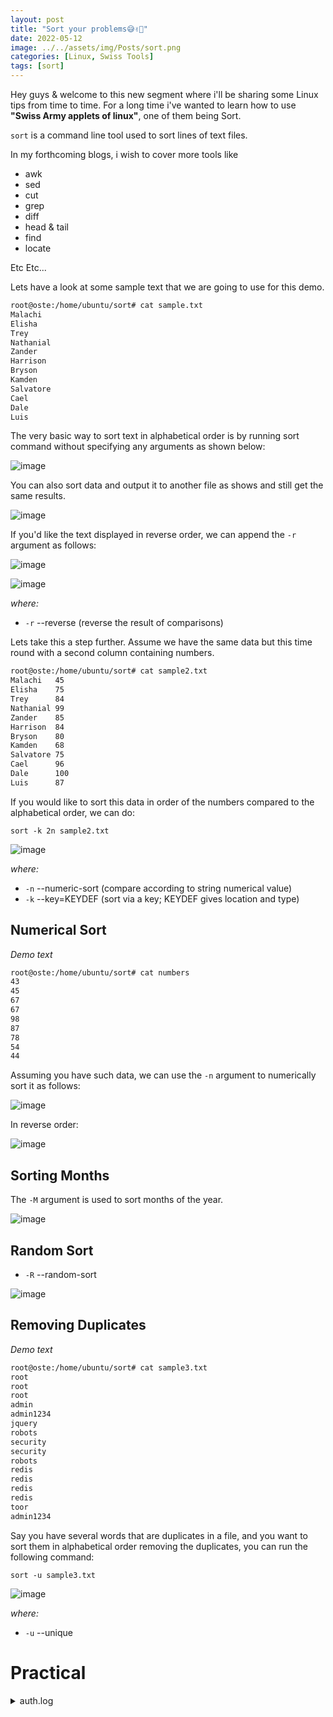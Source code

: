 ```yaml
---
layout: post
title: "Sort your problems😅✌🏼"
date: 2022-05-12
image: ../../assets/img/Posts/sort.png
categories: [Linux, Swiss Tools]
tags: [sort]
---
```


Hey guys & welcome to this new segment where i'll be sharing some Linux tips from time to time. For a long time i've wanted to learn how to use **"Swiss Army applets of linux"**, one of them being Sort.

`sort` is a command line tool used to sort lines of text files.

In my forthcoming blogs, i wish to cover more tools like

- awk
- sed
- cut
- grep
- diff
- head & tail
- find
- locate

Etc Etc...

Lets have a look at some sample text that we are going to use for this demo.

```bash
root@oste:/home/ubuntu/sort# cat sample.txt
Malachi
Elisha
Trey
Nathanial
Zander
Harrison
Bryson
Kamden
Salvatore
Cael
Dale
Luis
```

The very basic way to sort text in alphabetical order is by running sort command without specifying any arguments as shown below:

![image](https://user-images.githubusercontent.com/58165365/168141023-0bae886e-fe66-46c6-88db-fc7fcff4269b.png)

You can also sort data and output it to another file as shows and still get the same results.

![image](https://user-images.githubusercontent.com/58165365/168142073-f645a7e1-29d2-4d6a-9ac7-f37869f89afc.png)

If you'd like the text displayed in reverse order, we can append the `-r` argument as follows:

![image](https://user-images.githubusercontent.com/58165365/168160437-f8c3b936-0536-470a-8082-0ed540a3b22d.png)

![image](https://user-images.githubusercontent.com/58165365/168160329-aa57a3c4-9671-4381-9290-199ecdde7e2c.png)

_where:_

- `-r` --reverse (reverse the result of comparisons)

Lets take this a step further. Assume we have the same data but this time round with a second column containing numbers.

```bash
root@oste:/home/ubuntu/sort# cat sample2.txt
Malachi   45
Elisha    75
Trey      84
Nathanial 99
Zander    85
Harrison  84
Bryson    80
Kamden    68
Salvatore 75
Cael      96
Dale      100
Luis      87
```

If you would like to sort this data in order of the numbers compared to the alphabetical order, we can do:

`sort -k 2n sample2.txt`

![image](https://user-images.githubusercontent.com/58165365/168144461-ab82dc56-7ec9-4c00-bbf7-fac20bbf2db4.png)

_where:_

- `-n` --numeric-sort (compare according to string numerical value)
- `-k` --key=KEYDEF (sort via a key; KEYDEF gives location and type)

## Numerical Sort

_Demo text_

```bash
root@oste:/home/ubuntu/sort# cat numbers
43
45
67
67
98
87
78
54
44
```

Assuming you have such data, we can use the `-n` argument to numerically sort it as follows:

![image](https://user-images.githubusercontent.com/58165365/168161372-792987ff-4ec4-4c56-b393-6d0fc0ff71ca.png)

In reverse order:

![image](https://user-images.githubusercontent.com/58165365/168161471-f1f3934a-97be-480b-8e90-b87083e744b6.png)

## Sorting Months

The `-M` argument is used to sort months of the year.

![image](https://user-images.githubusercontent.com/58165365/168162245-bbfc8b15-1bc1-417e-a746-a1b1df862c5d.png)

## Random Sort

- `-R` --random-sort

![image](https://user-images.githubusercontent.com/58165365/168162918-2d008c67-0cc5-4203-858e-36ef248592d5.png)

## Removing Duplicates

_Demo text_

```bash
root@oste:/home/ubuntu/sort# cat sample3.txt
root
root
root
admin
admin1234
jquery
robots
security
security
robots
redis
redis
redis
redis
toor
admin1234
```

Say you have several words that are duplicates in a file, and you want to sort them in alphabetical order removing the duplicates, you can run the following command:

`sort -u sample3.txt`

![image](https://user-images.githubusercontent.com/58165365/168157212-d2e6b58f-0101-4e79-b85d-4285c1f0e78e.png)

_where:_

- `-u` --unique

# Practical

<details>
<summary>auth.log</summary>
<br>
Sample Log file. We can concatenate sort command with other tools like grep, cut, awk, sed etc. 
<br><br>
<pre>

    May  3 10:50:30 oste sudo: pam_unix(sudo:session): session closed for user root
    May  7 21:17:01 oste CRON[4073277]: pam_unix(cron:session): session opened for user root by (uid=0)
    May  6 23:17:01 oste CRON[3430346]: pam_unix(cron:session): session closed for user root
    May  7 09:17:01 oste CRON[3722418]: pam_unix(cron:session): session opened for user root by (uid=0)
    May  5 14:17:02 oste CRON[2465017]: pam_unix(cron:session): session opened for user root by (uid=0)
    May  1 16:17:01 oste CRON[695121]: pam_unix(cron:session): session closed for user root
    May  5 14:17:02 oste CRON[2465017]: pam_unix(cron:session): session closed for user root
    May  4 05:26:01 oste CRON[1505321]: pam_unix(cron:session): session closed for user root
    May  6 03:10:01 oste CRON[2841595]: pam_unix(cron:session): session opened for user root by (uid=0)
    May  6 18:17:01 oste CRON[3284292]: pam_unix(cron:session): session closed for user root
    May  2 17:17:01 oste CRON[113016]: pam_unix(cron:session): session closed for user root
    May  5 19:17:01 oste CRON[2610910]: pam_unix(cron:session): session opened for user root by (uid=0)
    May  5 06:17:01 oste CRON[2230970]: pam_unix(cron:session): session closed for user root
    May  4 16:17:01 oste CRON[1822503]: pam_unix(cron:session): session opened for user root by (uid=0)
    May  6 06:17:01 oste CRON[2934066]: pam_unix(cron:session): session opened for user root by (uid=0)
    May  7 21:17:01 oste CRON[4073277]: pam_unix(cron:session): session closed for user root
    May  7 06:17:01 oste CRON[3634791]: pam_unix(cron:session): session closed for user root
    May  5 09:17:01 oste CRON[2318577]: pam_unix(cron:session): session closed for user root
    May  1 17:17:02 oste CRON[724370]: pam_unix(cron:session): session closed for user root
    May  5 03:10:01 oste CRON[2140141]: pam_unix(cron:session): session closed for user root
    May  5 12:17:01 oste CRON[2406092]: pam_unix(cron:session): session closed for user root
    May  2 22:30:56 oste su: pam_unix(su:session): session opened for user root by ubuntu(uid=0)
    May  3 10:50:30 oste su: pam_unix(su:session): session closed for user root
    May  5 07:17:01 oste CRON[2260298]: pam_unix(cron:session): session opened for user root by (uid=0)
    May  2 00:17:01 oste CRON[928914]: pam_unix(cron:session): session opened for user root by (uid=0)
    May  2 18:05:59 oste systemd-logind[692]: New session 5 of user ubuntu.
    May  2 23:17:01 oste CRON[394537]: pam_unix(cron:session): session closed for user root
    May  5 22:17:01 oste CRON[2698609]: pam_unix(cron:session): session opened for user root by (uid=0)
    May  3 17:17:01 oste CRON[1150663]: pam_unix(cron:session): session opened for user root by (uid=0)
    May  1 18:17:01 oste CRON[753570]: pam_unix(cron:session): session closed for user root
    May  3 07:17:01 oste CRON[792193]: pam_unix(cron:session): session opened for user root by (uid=0)
    May  5 10:17:01 oste CRON[2347753]: pam_unix(cron:session): session closed for user root
    May  1 13:17:01 oste CRON[607450]: pam_unix(cron:session): session opened for user root by (uid=0)
    May  5 18:17:01 oste CRON[2581643]: pam_unix(cron:session): session opened for user root by (uid=0)
    May  5 05:26:01 oste CRON[2206242]: pam_unix(cron:session): session closed for user root
    May  5 07:17:01 oste CRON[2260298]: pam_unix(cron:session): session closed for user root
    May  3 09:17:01 oste CRON[891542]: pam_unix(cron:session): session opened for user root by (uid=0)
    May  4 22:17:01 oste CRON[1997548]: pam_unix(cron:session): session opened for user root by (uid=0)
    May  1 00:17:01 oste CRON[227288]: pam_unix(cron:session): session closed for user root
    May  5 23:17:01 oste CRON[2727917]: pam_unix(cron:session): session opened for user root by (uid=0)
    May  4 18:17:01 oste CRON[1880872]: pam_unix(cron:session): session closed for user root
    May  2 20:17:01 oste CRON[245421]: pam_unix(cron:session): session opened for user root by (uid=0)
    May  3 16:17:01 oste CRON[1121498]: pam_unix(cron:session): session opened for user root by (uid=0)
    May  6 19:17:01 oste CRON[3313501]: pam_unix(cron:session): session closed for user root
    May  4 13:17:01 oste CRON[1735061]: pam_unix(cron:session): session closed for user root
    May  1 16:17:01 oste CRON[695121]: pam_unix(cron:session): session opened for user root by (uid=0)
    May  3 03:10:01 oste CRON[587411]: pam_unix(cron:session): session opened for user root by (uid=0)
    May  5 04:17:01 oste CRON[2172738]: pam_unix(cron:session): session opened for user root by (uid=0)
    May  4 12:17:01 oste CRON[1705870]: pam_unix(cron:session): session closed for user root
    May  3 11:17:01 oste CRON[976142]: pam_unix(cron:session): session opened for user root by (uid=0)
    May  3 09:17:01 oste CRON[891542]: pam_unix(cron:session): session closed for user root
    May  2 06:25:01 oste CRON[1108114]: pam_unix(cron:session): session opened for user root by (uid=0)
    May  2 05:17:01 oste CRON[1075000]: pam_unix(cron:session): session closed for user root
    May  1 20:17:01 oste CRON[812031]: pam_unix(cron:session): session closed for user root
    May  3 10:17:01 oste CRON[941183]: pam_unix(cron:session): session opened for user root by (uid=0)
    May  5 00:17:01 oste CRON[2055996]: pam_unix(cron:session): session opened for user root by (uid=0)
    May  7 02:17:01 oste CRON[3517986]: pam_unix(cron:session): session closed for user root
    May  1 05:26:01 oste CRON[378063]: pam_unix(cron:session): session opened for user root by (uid=0)
    May  2 06:17:01 oste CRON[1104270]: pam_unix(cron:session): session closed for user root
    May  2 11:41:08 oste systemd-logind[689]: New session 56 of user ubuntu.
    May  3 12:43:49 oste sshd[136876]: pam_unix(sshd:session): session closed for user ubuntu
    May  2 05:26:01 oste CRON[1079376]: pam_unix(cron:session): session opened for user root by (uid=0)
    May  1 11:17:01 oste CRON[549130]: pam_unix(cron:session): session closed for user root
    May  5 10:17:01 oste CRON[2347753]: pam_unix(cron:session): session opened for user root by (uid=0)
    May  2 15:17:01 oste CRON[54701]: pam_unix(cron:session): session opened for user root by (uid=0)
    May  5 05:17:01 oste CRON[2201885]: pam_unix(cron:session): session closed for user root
    May  3 04:17:01 oste CRON[642709]: pam_unix(cron:session): session opened for user root by (uid=0)
    May  7 03:17:01 oste CRON[3547176]: pam_unix(cron:session): session closed for user root
    May  1 13:17:01 oste CRON[607450]: pam_unix(cron:session): session closed for user root
    May  2 19:17:01 oste CRON[195766]: pam_unix(cron:session): session closed for user root
    May  7 06:17:01 oste CRON[3634791]: pam_unix(cron:session): session opened for user root by (uid=0)
    May  2 14:17:01 oste CRON[25510]: pam_unix(cron:session): session opened for user root by (uid=0)
    May  7 00:17:01 oste CRON[3459621]: pam_unix(cron:session): session opened for user root by (uid=0)
    May  3 18:17:01 oste CRON[1179850]: pam_unix(cron:session): session opened for user root by (uid=0)
    May  6 22:17:01 oste CRON[3401161]: pam_unix(cron:session): session opened for user root by (uid=0)
    May  5 13:17:01 oste CRON[2435299]: pam_unix(cron:session): session opened for user root by (uid=0)
    May  7 05:26:01 oste CRON[3609994]: pam_unix(cron:session): session closed for user root
    May  1 03:10:01 oste CRON[311407]: pam_unix(cron:session): session opened for user root by (uid=0)
    May  4 16:17:01 oste CRON[1822503]: pam_unix(cron:session): session closed for user root
    May  1 02:17:01 oste CRON[285630]: pam_unix(cron:session): session opened for user root by (uid=0)
    May  2 18:06:00 oste sshd[136876]: pam_unix(sshd:session): session opened for user ubuntu by (uid=0)
    May  2 05:26:01 oste CRON[1079376]: pam_unix(cron:session): session closed for user root
    May  4 03:17:01 oste CRON[1442653]: pam_unix(cron:session): session closed for user root
    May  7 16:17:01 oste CRON[3927307]: pam_unix(cron:session): session closed for user root
    May  2 03:17:01 oste CRON[1016564]: pam_unix(cron:session): session opened for user root by (uid=0)
    May  6 03:17:01 oste CRON[2844985]: pam_unix(cron:session): session opened for user root by (uid=0)
    May  4 14:17:01 oste CRON[1764146]: pam_unix(cron:session): session closed for user root
    May  2 03:10:01 oste CRON[1013170]: pam_unix(cron:session): session closed for user root
    May  2 11:17:01 oste CRON[1250843]: pam_unix(cron:session): session closed for user root
    May  7 10:17:01 oste CRON[3751632]: pam_unix(cron:session): session closed for user root
    May  5 08:17:01 oste CRON[2289431]: pam_unix(cron:session): session closed for user root
    May  2 04:17:01 oste CRON[1045765]: pam_unix(cron:session): session opened for user root by (uid=0)
    May  2 01:17:01 oste CRON[958159]: pam_unix(cron:session): session closed for user root
    May  5 03:10:01 oste CRON[2140141]: pam_unix(cron:session): session opened for user root by (uid=0)
    May  5 08:17:01 oste CRON[2289431]: pam_unix(cron:session): session opened for user root by (uid=0)
    May  3 03:17:02 oste CRON[593109]: pam_unix(cron:session): session closed for user root
    May  5 06:25:03 oste CRON[2234896]: pam_unix(cron:session): session closed for user root
    May  6 05:17:01 oste CRON[2903403]: pam_unix(cron:session): session opened for user root by (uid=0)
    May  4 02:17:01 oste CRON[1413480]: pam_unix(cron:session): session closed for user root
    May  1 06:47:01 oste CRON[417642]: pam_unix(cron:session): session opened for user root by (uid=0)
    May  7 08:17:01 oste CRON[3693221]: pam_unix(cron:session): session closed for user root
    May  1 03:30:01 oste CRON[321134]: pam_unix(cron:session): session opened for user root by (uid=0)
    May  5 16:17:01 oste CRON[2523366]: pam_unix(cron:session): session opened for user root by (uid=0)
    May  5 13:17:01 oste CRON[2435299]: pam_unix(cron:session): session closed for user root
    May  6 05:26:01 oste CRON[2907795]: pam_unix(cron:session): session opened for user root by (uid=0)
    May  5 21:17:01 oste CRON[2669336]: pam_unix(cron:session): session closed for user root
    May  4 00:17:01 oste CRON[1355067]: pam_unix(cron:session): session closed for user root
    May  6 05:26:01 oste CRON[2907795]: pam_unix(cron:session): session closed for user root
    May  4 03:17:01 oste CRON[1442653]: pam_unix(cron:session): session opened for user root by (uid=0)
    May  2 11:40:14 oste systemd: pam_unix(systemd-user:session): session opened for user ubuntu by (uid=0)
    May  5 00:17:01 oste CRON[2055996]: pam_unix(cron:session): session closed for user root
    May  1 06:47:01 oste CRON[417642]: pam_unix(cron:session): session closed for user root
    May  7 00:17:01 oste CRON[3459621]: pam_unix(cron:session): session closed for user root
    May  4 10:17:01 oste CRON[1647060]: pam_unix(cron:session): session opened for user root by (uid=0)
    May  5 12:17:01 oste CRON[2406092]: pam_unix(cron:session): session opened for user root by (uid=0)
    May  7 20:17:01 oste CRON[4044082]: pam_unix(cron:session): session closed for user root
    May  6 07:17:01 oste CRON[2963261]: pam_unix(cron:session): session closed for user root
    May  4 20:17:01 oste CRON[1939126]: pam_unix(cron:session): session opened for user root by (uid=0)
    May  2 11:40:14 oste sshd[1262149]: Accepted password for ubuntu from 192.168.1.22 port 1292 ssh2
    May  4 05:17:01 oste CRON[1500950]: pam_unix(cron:session): session closed for user root
    May  7 01:17:01 oste CRON[3488813]: pam_unix(cron:session): session closed for user root
    May  5 05:26:01 oste CRON[2206242]: pam_unix(cron:session): session opened for user root by (uid=0)
    May  2 01:17:01 oste CRON[958159]: pam_unix(cron:session): session opened for user root by (uid=0)
    May  6 05:17:01 oste CRON[2903403]: pam_unix(cron:session): session closed for user root
    May  6 09:17:01 oste CRON[3021639]: pam_unix(cron:session): session closed for user root
    May  2 18:05:59 oste sshd[136865]: pam_unix(sshd:session): session opened for user ubuntu by (uid=0)
    May  7 13:17:01 oste CRON[3839153]: pam_unix(cron:session): session opened for user root by (uid=0)
    May  3 08:17:01 oste CRON[841829]: pam_unix(cron:session): session closed for user root
    May  4 07:17:01 oste CRON[1559516]: pam_unix(cron:session): session opened for user root by (uid=0)
    May  2 11:41:09 oste systemd-logind[689]: Removed session 56.
    May  3 01:17:01 oste CRON[493822]: pam_unix(cron:session): session opened for user root by (uid=0)
    May  1 06:17:01 oste CRON[402854]: pam_unix(cron:session): session opened for user root by (uid=0)
    May  2 09:17:01 oste CRON[1192421]: pam_unix(cron:session): session closed for user root
    May  6 13:17:02 oste CRON[3138359]: pam_unix(cron:session): session closed for user root
    May  6 16:17:01 oste CRON[3225975]: pam_unix(cron:session): session opened for user root by (uid=0)
    May  6 13:17:02 oste CRON[3138359]: pam_unix(cron:session): session opened for user root by (uid=0)
    May  6 07:17:01 oste CRON[2963261]: pam_unix(cron:session): session opened for user root by (uid=0)
    May  5 09:17:01 oste CRON[2318577]: pam_unix(cron:session): session opened for user root by (uid=0)
    May  1 06:52:01 oste CRON[420073]: pam_unix(cron:session): session opened for user root by (uid=0)
    May  2 03:10:01 oste CRON[1013170]: pam_unix(cron:session): session opened for user root by (uid=0)
    May  5 17:17:01 oste CRON[2552504]: pam_unix(cron:session): session opened for user root by (uid=0)
    May  7 09:17:01 oste CRON[3722418]: pam_unix(cron:session): session closed for user root
    May  1 19:17:01 oste CRON[782833]: pam_unix(cron:session): session closed for user root
    May  5 21:17:01 oste CRON[2669336]: pam_unix(cron:session): session opened for user root by (uid=0)
    May  3 15:17:01 oste CRON[1092309]: pam_unix(cron:session): session opened for user root by (uid=0)
    May  4 23:17:01 oste CRON[2026746]: pam_unix(cron:session): session closed for user root
    May  4 17:17:01 oste CRON[1851692]: pam_unix(cron:session): session closed for user root
    May  4 21:17:01 oste CRON[1968253]: pam_unix(cron:session): session closed for user root
    May  2 18:06:00 oste systemd-logind[692]: New session 7 of user ubuntu.
    May  7 03:10:01 oste CRON[3543783]: pam_unix(cron:session): session closed for user root
    May  4 15:17:01 oste CRON[1793314]: pam_unix(cron:session): session closed for user root
    May  2 11:40:15 oste sshd[1262191]: Accepted password for ubuntu from 192.168.1.22 port 1293 ssh2
    May  1 03:10:01 oste CRON[311407]: pam_unix(cron:session): session closed for user root
    May  7 23:17:01 oste CRON[4131682]: pam_unix(cron:session): session closed for user root
    May  4 04:17:01 oste CRON[1471862]: pam_unix(cron:session): session closed for user root
    May  6 14:17:01 oste CRON[3167526]: pam_unix(cron:session): session closed for user root
    May  1 21:17:01 oste CRON[841187]: pam_unix(cron:session): session opened for user root by (uid=0)
    May  5 01:17:01 oste CRON[2085180]: pam_unix(cron:session): session closed for user root
    May  1 07:17:01 oste CRON[432249]: pam_unix(cron:session): session closed for user root
    May  5 20:17:01 oste CRON[2640090]: pam_unix(cron:session): session opened for user root by (uid=0)
    May  4 18:17:01 oste CRON[1880872]: pam_unix(cron:session): session opened for user root by (uid=0)
    May  1 22:17:01 oste CRON[870498]: pam_unix(cron:session): session closed for user root
    May  7 15:17:01 oste CRON[3897570]: pam_unix(cron:session): session closed for user root
    May  2 18:06:00 oste sshd[136876]: Accepted password for ubuntu from 192.168.1.6 port 1342 ssh2
    May  7 12:17:01 oste CRON[3810029]: pam_unix(cron:session): session opened for user root by (uid=0)
    May  6 20:17:01 oste CRON[3342659]: pam_unix(cron:session): session closed for user root
    May  2 18:05:59 oste sshd[136865]: Accepted password for ubuntu from 192.168.1.6 port 1341 ssh2
    May  2 11:40:16 oste systemd-logind[689]: New session 55 of user ubuntu.
    May  1 06:25:01 oste CRON[406854]: pam_unix(cron:session): session opened for user root by (uid=0)
    May  2 17:17:01 oste CRON[113016]: pam_unix(cron:session): session opened for user root by (uid=0)
    May  6 12:17:01 oste CRON[3109160]: pam_unix(cron:session): session opened for user root by (uid=0)
    May  2 21:17:01 oste CRON[295156]: pam_unix(cron:session): session closed for user root
    May  5 19:17:01 oste CRON[2610910]: pam_unix(cron:session): session closed for user root
    May  4 06:17:01 oste CRON[1530213]: pam_unix(cron:session): session opened for user root by (uid=0)
    May  4 09:17:01 oste CRON[1617905]: pam_unix(cron:session): session closed for user root
    May  3 10:50:30 oste systemd-logind[692]: Session 5 logged out. Waiting for processes to exit.
    May  2 21:17:01 oste CRON[295156]: pam_unix(cron:session): session opened for user root by (uid=0)
    May  1 06:52:01 oste CRON[420073]: pam_unix(cron:session): session closed for user root
    May  7 22:17:01 oste CRON[4102540]: pam_unix(cron:session): session opened for user root by (uid=0)
    May  4 05:26:01 oste CRON[1505321]: pam_unix(cron:session): session opened for user root by (uid=0)
    May  3 18:17:01 oste CRON[1179850]: pam_unix(cron:session): session closed for user root
    May  6 10:17:01 oste CRON[3050853]: pam_unix(cron:session): session opened for user root by (uid=0)
    May  3 02:17:01 oste CRON[543524]: pam_unix(cron:session): session closed for user root
    May  2 12:15:46 oste sshd[975]: Server listening on 0.0.0.0 port 22.
    May  2 11:41:08 oste sshd[1263109]: pam_unix(sshd:session): session opened for user ubuntu by (uid=0)
    May  2 22:17:01 oste CRON[344846]: pam_unix(cron:session): session opened for user root by (uid=0)
    May  2 11:40:14 oste sshd[1262149]: pam_unix(sshd:session): session opened for user ubuntu by (uid=0)
    May  7 17:17:01 oste CRON[3956491]: pam_unix(cron:session): session opened for user root by (uid=0)
    May  3 06:17:01 oste CRON[742438]: pam_unix(cron:session): session opened for user root by (uid=0)
    May  7 17:17:01 oste CRON[3956491]: pam_unix(cron:session): session closed for user root
    May  2 18:17:01 oste CRON[146173]: pam_unix(cron:session): session closed for user root
    May  1 05:17:01 oste CRON[373662]: pam_unix(cron:session): session opened for user root by (uid=0)
    May  1 01:17:01 oste CRON[256431]: pam_unix(cron:session): session opened for user root by (uid=0)
    May  2 06:25:04 oste CRON[1108114]: pam_unix(cron:session): session closed for user root
    May  5 15:17:01 oste CRON[2494193]: pam_unix(cron:session): session opened for user root by (uid=0)
    May  3 13:17:01 oste CRON[1033848]: pam_unix(cron:session): session closed for user root
    May  6 02:17:01 oste CRON[2815834]: pam_unix(cron:session): session closed for user root
    May  6 23:17:01 oste CRON[3430346]: pam_unix(cron:session): session opened for user root by (uid=0)
    May  2 18:05:59 oste systemd: pam_unix(systemd-user:session): session opened for user ubuntu by (uid=0)
    May  2 11:40:15 oste sshd[1262191]: pam_unix(sshd:session): session opened for user ubuntu by (uid=0)
    May  3 21:17:01 oste CRON[1267438]: pam_unix(cron:session): session closed for user root
    May  2 16:17:01 oste CRON[83834]: pam_unix(cron:session): session closed for user root
    May  3 19:17:01 oste CRON[1209034]: pam_unix(cron:session): session closed for user root
    May  4 11:17:01 oste CRON[1676227]: pam_unix(cron:session): session closed for user root
    May  1 12:17:01 oste CRON[578277]: pam_unix(cron:session): session opened for user root by (uid=0)
    May  1 23:17:01 oste CRON[899741]: pam_unix(cron:session): session opened for user root by (uid=0)
    May  2 02:17:01 oste CRON[987337]: pam_unix(cron:session): session closed for user root
    May  3 05:17:01 oste CRON[692819]: pam_unix(cron:session): session closed for user root
    May  7 18:17:01 oste CRON[3985692]: pam_unix(cron:session): session opened for user root by (uid=0)
    May  4 21:17:01 oste CRON[1968253]: pam_unix(cron:session): session opened for user root by (uid=0)
    May  2 11:41:08 oste sshd[1263109]: Accepted password for ubuntu from 192.168.1.22 port 1298 ssh2
    May  2 20:17:01 oste CRON[245421]: pam_unix(cron:session): session closed for user root
    May  3 21:17:01 oste CRON[1267438]: pam_unix(cron:session): session opened for user root by (uid=0)
    May  6 01:17:01 oste CRON[2786768]: pam_unix(cron:session): session opened for user root by (uid=0)
    May  1 21:17:01 oste CRON[841187]: pam_unix(cron:session): session closed for user root
    May  4 08:17:01 oste CRON[1588710]: pam_unix(cron:session): session closed for user root
    May  4 06:25:01 oste CRON[1534112]: pam_unix(cron:session): session opened for user root by (uid=0)
    May  3 20:17:01 oste CRON[1238241]: pam_unix(cron:session): session opened for user root by (uid=0)
    May  2 08:17:01 oste CRON[1162793]: pam_unix(cron:session): session closed for user root
    May  2 06:17:01 oste CRON[1104270]: pam_unix(cron:session): session opened for user root by (uid=0)
    May  7 08:17:01 oste CRON[3693221]: pam_unix(cron:session): session opened for user root by (uid=0)
    May  2 19:17:01 oste CRON[195766]: pam_unix(cron:session): session opened for user root by (uid=0)
    May  5 01:17:01 oste CRON[2085180]: pam_unix(cron:session): session opened for user root by (uid=0)
    May  1 08:17:01 oste CRON[461471]: pam_unix(cron:session): session opened for user root by (uid=0)
    May  6 14:17:01 oste CRON[3167526]: pam_unix(cron:session): session opened for user root by (uid=0)
    May  5 03:17:01 oste CRON[2143583]: pam_unix(cron:session): session opened for user root by (uid=0)
    May  4 14:17:01 oste CRON[1764146]: pam_unix(cron:session): session opened for user root by (uid=0)
    May  3 05:17:01 oste CRON[692819]: pam_unix(cron:session): session opened for user root by (uid=0)
    May  7 07:17:01 oste CRON[3664018]: pam_unix(cron:session): session opened for user root by (uid=0)
    May  3 00:17:01 oste CRON[444190]: pam_unix(cron:session): session closed for user root
    May  1 07:17:01 oste CRON[432249]: pam_unix(cron:session): session opened for user root by (uid=0)
    May  2 09:17:01 oste CRON[1192421]: pam_unix(cron:session): session opened for user root by (uid=0)
    May  6 21:17:01 oste CRON[3371963]: pam_unix(cron:session): session opened for user root by (uid=0)
    May  6 11:17:01 oste CRON[3079998]: pam_unix(cron:session): session closed for user root
    May  6 20:17:01 oste CRON[3342659]: pam_unix(cron:session): session opened for user root by (uid=0)
    May  6 06:25:04 oste CRON[2937969]: pam_unix(cron:session): session closed for user root
    May  3 08:17:01 oste CRON[841829]: pam_unix(cron:session): session opened for user root by (uid=0)
    May  2 22:30:56 oste su: (to root) ubuntu on pts/0
    May  7 19:17:01 oste CRON[4014877]: pam_unix(cron:session): session opened for user root by (uid=0)
    May  1 14:17:01 oste CRON[636688]: pam_unix(cron:session): session opened for user root by (uid=0)
    May  6 18:17:01 oste CRON[3284292]: pam_unix(cron:session): session opened for user root by (uid=0)
    May  6 02:17:01 oste CRON[2815834]: pam_unix(cron:session): session opened for user root by (uid=0)
    May  6 03:17:01 oste CRON[2844985]: pam_unix(cron:session): session closed for user root
    May  3 02:17:01 oste CRON[543524]: pam_unix(cron:session): session opened for user root by (uid=0)
    May  4 03:10:01 oste CRON[1439217]: pam_unix(cron:session): session closed for user root
    May  4 04:17:01 oste CRON[1471862]: pam_unix(cron:session): session opened for user root by (uid=0)
    May  2 22:30:56 oste sudo:   ubuntu : TTY=pts/0 ; PWD=/home/ubuntu/ctf-temp ; USER=root ; COMMAND=/usr/bin/su
    May  7 05:17:01 oste CRON[3605638]: pam_unix(cron:session): session closed for user root
    May  6 01:17:01 oste CRON[2786768]: pam_unix(cron:session): session closed for user root
    May  4 03:10:01 oste CRON[1439217]: pam_unix(cron:session): session opened for user root by (uid=0)
    May  7 06:25:01 oste CRON[3638689]: pam_unix(cron:session): session opened for user root by (uid=0)
    May  5 17:17:01 oste CRON[2552504]: pam_unix(cron:session): session closed for user root
    May  1 05:26:01 oste CRON[378063]: pam_unix(cron:session): session closed for user root
    May  4 19:17:01 oste CRON[1910040]: pam_unix(cron:session): session opened for user root by (uid=0)
    May  3 16:17:01 oste CRON[1121498]: pam_unix(cron:session): session closed for user root
    May  4 06:17:01 oste CRON[1530213]: pam_unix(cron:session): session closed for user root
    May  1 03:30:01 oste CRON[321134]: pam_unix(cron:session): session closed for user root
    May  5 23:17:01 oste CRON[2727917]: pam_unix(cron:session): session closed for user root
    May  5 04:17:01 oste CRON[2172738]: pam_unix(cron:session): session closed for user root
    May  6 08:17:01 oste CRON[2992456]: pam_unix(cron:session): session closed for user root
    May  3 12:17:01 oste CRON[1004867]: pam_unix(cron:session): session closed for user root
    May  4 13:17:01 oste CRON[1735061]: pam_unix(cron:session): session opened for user root by (uid=0)
    May  1 12:17:01 oste CRON[578277]: pam_unix(cron:session): session closed for user root
    May  5 16:17:01 oste CRON[2523366]: pam_unix(cron:session): session closed for user root
    May  7 05:17:01 oste CRON[3605638]: pam_unix(cron:session): session opened for user root by (uid=0)
    May  3 12:43:49 oste systemd-logind[692]: Removed session 7.
    May  2 12:15:46 oste sshd[975]: Server listening on :: port 22.
    May  1 09:17:01 oste CRON[490708]: pam_unix(cron:session): session opened for user root by (uid=0)
    May  1 03:17:01 oste CRON[314793]: pam_unix(cron:session): session opened for user root by (uid=0)
    May  6 11:17:01 oste CRON[3079998]: pam_unix(cron:session): session opened for user root by (uid=0)
    May  7 22:17:01 oste CRON[4102540]: pam_unix(cron:session): session closed for user root
    May  4 02:17:01 oste CRON[1413480]: pam_unix(cron:session): session opened for user root by (uid=0)
    May  3 12:17:01 oste CRON[1004867]: pam_unix(cron:session): session opened for user root by (uid=0)
    May  3 05:26:01 oste CRON[700261]: pam_unix(cron:session): session opened for user root by (uid=0)
    May  6 17:17:01 oste CRON[3255153]: pam_unix(cron:session): session closed for user root
    May  7 19:17:01 oste CRON[4014877]: pam_unix(cron:session): session closed for user root
    May  3 13:17:01 oste CRON[1033848]: pam_unix(cron:session): session opened for user root by (uid=0)
    May  5 06:17:01 oste CRON[2230970]: pam_unix(cron:session): session opened for user root by (uid=0)
    May  4 00:17:01 oste CRON[1355067]: pam_unix(cron:session): session opened for user root by (uid=0)
    May  3 23:17:01 oste CRON[1325802]: pam_unix(cron:session): session closed for user root
    May  7 11:17:01 oste CRON[3780835]: pam_unix(cron:session): session opened for user root by (uid=0)
    May  2 10:17:01 oste CRON[1221632]: pam_unix(cron:session): session closed for user root
    May  4 01:17:01 oste CRON[1384263]: pam_unix(cron:session): session closed for user root
    May  6 08:17:01 oste CRON[2992456]: pam_unix(cron:session): session opened for user root by (uid=0)
    May  3 14:17:01 oste CRON[1063078]: pam_unix(cron:session): session opened for user root by (uid=0)
    May  7 07:17:01 oste CRON[3664018]: pam_unix(cron:session): session closed for user root
    May  7 15:17:01 oste CRON[3897570]: pam_unix(cron:session): session opened for user root by (uid=0)
    May  6 04:17:01 oste CRON[2874186]: pam_unix(cron:session): session opened for user root by (uid=0)
    May  3 06:17:01 oste CRON[742438]: pam_unix(cron:session): session closed for user root
    May  2 07:17:01 oste CRON[1133607]: pam_unix(cron:session): session closed for user root
    May  2 16:17:01 oste CRON[83834]: pam_unix(cron:session): session opened for user root by (uid=0)
    May  1 09:17:01 oste CRON[490708]: pam_unix(cron:session): session closed for user root
    May  7 02:17:01 oste CRON[3517986]: pam_unix(cron:session): session opened for user root by (uid=0)
    May  1 23:17:01 oste CRON[899741]: pam_unix(cron:session): session closed for user root
    May  2 10:17:01 oste CRON[1221632]: pam_unix(cron:session): session opened for user root by (uid=0)
    May  5 03:17:01 oste CRON[2143583]: pam_unix(cron:session): session closed for user root
    May  4 01:17:01 oste CRON[1384263]: pam_unix(cron:session): session opened for user root by (uid=0)
    May  2 05:17:01 oste CRON[1075000]: pam_unix(cron:session): session opened for user root by (uid=0)
    May  2 00:17:01 oste CRON[928914]: pam_unix(cron:session): session closed for user root
    May  6 19:17:01 oste CRON[3313501]: pam_unix(cron:session): session opened for user root by (uid=0)
    May  5 06:25:01 oste CRON[2234896]: pam_unix(cron:session): session opened for user root by (uid=0)
    May  1 11:17:01 oste CRON[549130]: pam_unix(cron:session): session opened for user root by (uid=0)
    May  7 03:17:01 oste CRON[3547176]: pam_unix(cron:session): session opened for user root by (uid=0)
    May  5 11:17:01 oste CRON[2376946]: pam_unix(cron:session): session closed for user root
    May  1 02:17:01 oste CRON[285630]: pam_unix(cron:session): session closed for user root
    May  7 05:26:01 oste CRON[3609994]: pam_unix(cron:session): session opened for user root by (uid=0)
    May  6 09:17:01 oste CRON[3021639]: pam_unix(cron:session): session opened for user root by (uid=0)
    May  7 10:17:01 oste CRON[3751632]: pam_unix(cron:session): session opened for user root by (uid=0)
    May  7 03:10:01 oste CRON[3543783]: pam_unix(cron:session): session opened for user root by (uid=0)
    May  7 06:25:03 oste CRON[3638689]: pam_unix(cron:session): session closed for user root
    May  3 03:10:01 oste CRON[587411]: pam_unix(cron:session): session closed for user root
    May  3 12:43:49 oste systemd-logind[692]: Session 7 logged out. Waiting for processes to exit.
    May  1 14:17:01 oste CRON[636688]: pam_unix(cron:session): session closed for user root
    May  4 05:17:01 oste CRON[1500950]: pam_unix(cron:session): session opened for user root by (uid=0)
    May  3 19:17:01 oste CRON[1209034]: pam_unix(cron:session): session opened for user root by (uid=0)
    May  3 00:17:01 oste CRON[444190]: pam_unix(cron:session): session opened for user root by (uid=0)
    May  3 20:17:01 oste CRON[1238241]: pam_unix(cron:session): session closed for user root
    May  2 11:41:09 oste systemd-logind[689]: Session 56 logged out. Waiting for processes to exit.
    May  6 03:10:01 oste CRON[2841595]: pam_unix(cron:session): session closed for user root
    May  1 05:17:01 oste CRON[373662]: pam_unix(cron:session): session closed for user root
    May  3 06:25:01 oste CRON[749089]: pam_unix(cron:session): session opened for user root by (uid=0)
    May  4 12:17:01 oste CRON[1705870]: pam_unix(cron:session): session opened for user root by (uid=0)
    May  2 08:17:01 oste CRON[1162793]: pam_unix(cron:session): session opened for user root by (uid=0)
    May  4 10:17:01 oste CRON[1647060]: pam_unix(cron:session): session closed for user root
    May  7 11:17:01 oste CRON[3780835]: pam_unix(cron:session): session closed for user root
    May  7 18:17:01 oste CRON[3985692]: pam_unix(cron:session): session closed for user root
    May  5 05:17:01 oste CRON[2201885]: pam_unix(cron:session): session opened for user root by (uid=0)
    May  5 02:17:01 oste CRON[2114379]: pam_unix(cron:session): session closed for user root
    May  5 18:17:01 oste CRON[2581643]: pam_unix(cron:session): session closed for user root
    May  3 23:17:01 oste CRON[1325802]: pam_unix(cron:session): session opened for user root by (uid=0)
    May  6 06:17:01 oste CRON[2934066]: pam_unix(cron:session): session closed for user root
    May  7 13:17:01 oste CRON[3839153]: pam_unix(cron:session): session closed for user root
    May  6 10:17:01 oste CRON[3050853]: pam_unix(cron:session): session closed for user root
    May  3 01:17:01 oste CRON[493822]: pam_unix(cron:session): session closed for user root
    May  4 22:17:01 oste CRON[1997548]: pam_unix(cron:session): session closed for user root
    May  2 03:17:01 oste CRON[1016564]: pam_unix(cron:session): session closed for user root
    May  2 23:17:01 oste CRON[394537]: pam_unix(cron:session): session opened for user root by (uid=0)
    May  1 06:17:01 oste CRON[402854]: pam_unix(cron:session): session closed for user root
    May  3 22:17:01 oste CRON[1296667]: pam_unix(cron:session): session closed for user root
    May  1 15:17:01 oste CRON[665913]: pam_unix(cron:session): session closed for user root
    May  3 03:17:02 oste CRON[593109]: pam_unix(cron:session): session opened for user root by (uid=0)
    May  3 17:17:01 oste CRON[1150663]: pam_unix(cron:session): session closed for user root
    May  6 17:17:01 oste CRON[3255153]: pam_unix(cron:session): session opened for user root by (uid=0)
    May  7 12:17:01 oste CRON[3810029]: pam_unix(cron:session): session closed for user root
    May  1 18:17:01 oste CRON[753570]: pam_unix(cron:session): session opened for user root by (uid=0)
    May  5 15:17:01 oste CRON[2494193]: pam_unix(cron:session): session closed for user root
    May  2 11:40:14 oste systemd-logind[689]: New session 53 of user ubuntu.
    May  6 15:17:01 oste CRON[3196752]: pam_unix(cron:session): session closed for user root
    May  2 11:41:09 oste sshd[1263109]: pam_unix(sshd:session): session closed for user ubuntu
    May  4 09:17:01 oste CRON[1617905]: pam_unix(cron:session): session opened for user root by (uid=0)
    May  3 14:17:01 oste CRON[1063078]: pam_unix(cron:session): session closed for user root
    May  2 04:17:01 oste CRON[1045765]: pam_unix(cron:session): session closed for user root
    May  3 11:17:01 oste CRON[976142]: pam_unix(cron:session): session closed for user root
    May  4 11:17:01 oste CRON[1676227]: pam_unix(cron:session): session opened for user root by (uid=0)
    May  7 04:17:01 oste CRON[3576410]: pam_unix(cron:session): session closed for user root
    May  6 06:25:01 oste CRON[2937969]: pam_unix(cron:session): session opened for user root by (uid=0)
    May  4 08:17:01 oste CRON[1588710]: pam_unix(cron:session): session opened for user root by (uid=0)
    May  3 22:17:01 oste CRON[1296667]: pam_unix(cron:session): session opened for user root by (uid=0)
    May  1 06:25:22 oste CRON[406854]: pam_unix(cron:session): session closed for user root
    May  6 00:17:01 oste CRON[2757107]: pam_unix(cron:session): session opened for user root by (uid=0)
    May  3 05:26:01 oste CRON[700261]: pam_unix(cron:session): session closed for user root
    May  2 11:17:01 oste CRON[1250843]: pam_unix(cron:session): session opened for user root by (uid=0)
    May  7 14:17:01 oste CRON[3868360]: pam_unix(cron:session): session closed for user root
    May  1 01:17:01 oste CRON[256431]: pam_unix(cron:session): session closed for user root
    May  2 12:17:01 oste CRON[1292919]: pam_unix(cron:session): session closed for user root
    May  6 15:17:01 oste CRON[3196752]: pam_unix(cron:session): session opened for user root by (uid=0)
    May  2 02:17:01 oste CRON[987337]: pam_unix(cron:session): session opened for user root by (uid=0)
    May  7 14:17:01 oste CRON[3868360]: pam_unix(cron:session): session opened for user root by (uid=0)
    May  3 10:50:30 oste systemd-logind[692]: Removed session 5.
    May  3 15:17:01 oste CRON[1092309]: pam_unix(cron:session): session closed for user root
    May  4 20:17:01 oste CRON[1939126]: pam_unix(cron:session): session closed for user root
    May  3 07:17:01 oste CRON[792193]: pam_unix(cron:session): session closed for user root
    May  2 15:17:01 oste CRON[54701]: pam_unix(cron:session): session closed for user root
    May  3 10:50:30 oste sshd[136865]: pam_unix(sshd:session): session closed for user ubuntu
    May  6 22:17:01 oste CRON[3401161]: pam_unix(cron:session): session closed for user root
    May  1 17:17:02 oste CRON[724370]: pam_unix(cron:session): session opened for user root by (uid=0)
    May  5 20:17:01 oste CRON[2640090]: pam_unix(cron:session): session closed for user root
    May  2 22:30:56 oste sudo: pam_unix(sudo:session): session opened for user root by ubuntu(uid=0)
    May  2 12:17:01 oste CRON[1292919]: pam_unix(cron:session): session opened for user root by (uid=0)
    May  1 22:17:01 oste CRON[870498]: pam_unix(cron:session): session opened for user root by (uid=0)
    May  1 15:17:01 oste CRON[665913]: pam_unix(cron:session): session opened for user root by (uid=0)
    May  7 16:17:01 oste CRON[3927307]: pam_unix(cron:session): session opened for user root by (uid=0)
    May  1 10:17:01 oste CRON[519917]: pam_unix(cron:session): session opened for user root by (uid=0)
    May  5 11:17:01 oste CRON[2376946]: pam_unix(cron:session): session opened for user root by (uid=0)
    May  1 04:17:01 oste CRON[344468]: pam_unix(cron:session): session closed for user root
    May  1 10:17:01 oste CRON[519917]: pam_unix(cron:session): session closed for user root
    May  2 14:17:01 oste CRON[25510]: pam_unix(cron:session): session closed for user root
    May  1 04:17:01 oste CRON[344468]: pam_unix(cron:session): session opened for user root by (uid=0)
    May  4 06:25:03 oste CRON[1534112]: pam_unix(cron:session): session closed for user root
    May  5 02:17:01 oste CRON[2114379]: pam_unix(cron:session): session opened for user root by (uid=0)
    May  2 18:17:01 oste CRON[146173]: pam_unix(cron:session): session opened for user root by (uid=0)
    May  4 17:17:01 oste CRON[1851692]: pam_unix(cron:session): session opened for user root by (uid=0)
    May  6 16:17:01 oste CRON[3225975]: pam_unix(cron:session): session closed for user root
    May  6 12:17:01 oste CRON[3109160]: pam_unix(cron:session): session closed for user root
    May  7 20:17:01 oste CRON[4044082]: pam_unix(cron:session): session opened for user root by (uid=0)
    May  4 19:17:01 oste CRON[1910040]: pam_unix(cron:session): session closed for user root
    May  6 21:17:01 oste CRON[3371963]: pam_unix(cron:session): session closed for user root
    May  1 20:17:01 oste CRON[812031]: pam_unix(cron:session): session opened for user root by (uid=0)
    May  4 15:17:01 oste CRON[1793314]: pam_unix(cron:session): session opened for user root by (uid=0)
    May  1 19:17:01 oste CRON[782833]: pam_unix(cron:session): session opened for user root by (uid=0)
    May  7 01:17:01 oste CRON[3488813]: pam_unix(cron:session): session opened for user root by (uid=0)
    May  2 12:15:45 oste systemd-logind[692]: New seat seat0.
    May  2 22:17:01 oste CRON[344846]: pam_unix(cron:session): session closed for user root
    May  1 08:17:01 oste CRON[461471]: pam_unix(cron:session): session closed for user root
    May  3 10:17:01 oste CRON[941183]: pam_unix(cron:session): session closed for user root
    May  6 00:17:01 oste CRON[2757107]: pam_unix(cron:session): session closed for user root
    May  3 04:17:01 oste CRON[642709]: pam_unix(cron:session): session closed for user root
    May  1 03:17:01 oste CRON[314793]: pam_unix(cron:session): session closed for user root
    May  6 04:17:01 oste CRON[2874186]: pam_unix(cron:session): session closed for user root
    May  7 23:17:01 oste CRON[4131682]: pam_unix(cron:session): session opened for user root by (uid=0)
    May  4 07:17:01 oste CRON[1559516]: pam_unix(cron:session): session closed for user root
    May  4 23:17:01 oste CRON[2026746]: pam_unix(cron:session): session opened for user root by (uid=0)
    May  1 00:17:01 oste CRON[227288]: pam_unix(cron:session): session opened for user root by (uid=0)
    May  7 04:17:01 oste CRON[3576410]: pam_unix(cron:session): session opened for user root by (uid=0)
    May  5 22:17:01 oste CRON[2698609]: pam_unix(cron:session): session closed for user root
    May  3 06:25:22 oste CRON[749089]: pam_unix(cron:session): session closed for user root
    May  2 07:17:01 oste CRON[1133607]: pam_unix(cron:session): session opened for user root by (uid=0)

</pre>
  
  <br>

Assuming you've been given the jumbled log file above to sort according to the date & time, we can do so as follows:

`sort -k 2n auth.log`

Basically, here we want to sort the second column which is the date column. This automatically aligns with the time column and CRON values.

![image](https://user-images.githubusercontent.com/58165365/168168248-c062bf14-5a40-4ae2-8025-e839e1d11d4b.png)

Now lets assume we've been told to sort the log file and and show all successful login attempts and their timestamps in the correct order.

  <pre>
  root@oste:/home/ubuntu/sort# sort -k 2n auth.log | grep "Accepted password for"
May  2 11:40:14 oste sshd[1262149]: Accepted password for ubuntu from 192.168.1.22 port 1292 ssh2
May  2 11:40:15 oste sshd[1262191]: Accepted password for ubuntu from 192.168.1.22 port 1293 ssh2
May  2 11:41:08 oste sshd[1263109]: Accepted password for ubuntu from 192.168.1.22 port 1298 ssh2
May  2 18:05:59 oste sshd[136865]: Accepted password for ubuntu from 192.168.1.6 port 1341 ssh2
May  2 18:06:00 oste sshd[136876]: Accepted password for ubuntu from 192.168.1.
  </pre>

<br><br>

</details>
